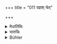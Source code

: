 +++
title = "011 यज्ञश् चेत्"

+++

<details><summary>मेधातिथिः</summary>

(अग्रे व्याख्यानम्।)
</details>

<details><summary>भारुचिः</summary>

भिक्षमाणस्यापि तदर्थम् असामग्र्यां सत्यां यज्ञसाधनानां परादानं वक्ष्यति । **एकाङ्गेनेति**, येन केनचिद् अल्पेनापि यज्ञसाधनप्रतिपूरणेनेत्यर्थः । **ब्राह्मणस्य विशेषेणेदम्** इत्य् अर्थः । तन्निमित्ते । एवं च सति क्षत्रियवैश्ययोर् अपि यायजूकयोर् एकम् अनुज्ञायते परादानम्, ब्राह्मणस्य विशेषेणेति वचनात् । धर्मिके सति राजनि धर्मज्ञो यो हि एतद् वे[त्ति] । अनेन निमित्ते उपन्य[स्ते] स्तः शास्त्रे इहैतस्मिन् एवंगुणे सति राजन्य् एतद् उपदिस्यते परादानम् । कुतः पुनस् तद् इति, यतस् तद् आह ॥ ११.१० ॥
</details>

<details><summary>Bühler</summary>

011	If a sacrifice, (offered) by (any twice-born) sacrificer, (and) especially by a Brahmana, must remain incomplete through (the want of) one requisite, while a righteous king rules,
</details>
